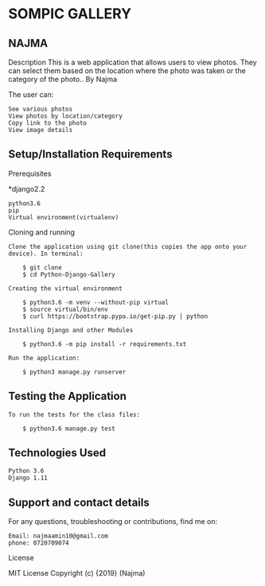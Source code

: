 # SOMPIC GALLERY
## NAJMA 
Description
This is a web application that allows users to view photos. They can select them based on the location where the photo was taken or the category of the photo..
By Najma

The user can:

    See various photos
    View photos by location/category
    Copy link to the photo
    View image details

## Setup/Installation Requirements
Prerequisites

*django2.2

    python3.6
    pip
    Virtual environment(virtualenv)

Cloning and running

    Clone the application using git clone(this copies the app onto your device). In terminal:

        $ git clone
        $ cd Python-Django-Gallery

    Creating the virtual environment

        $ python3.6 -m venv --without-pip virtual
        $ source virtual/bin/env
        $ curl https://bootstrap.pypa.io/get-pip.py | python

    Installing Django and other Modules

        $ python3.6 -m pip install -r requirements.txt

    Run the application:

        $ python3 manage.py runserver  

## Testing the Application

    To run the tests for the class files:

        $ python3.6 manage.py test

## Technologies Used

    Python 3.6
    Django 1.11
## Support and contact details

For any questions, troubleshooting or contributions, find me on:

    Email: najmaamin10@gmail.com
    phone: 0720709074

License

MIT License Copyright (c) {2019}
(Najma)
